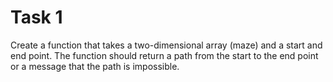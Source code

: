 # Task 1

Create a function that takes a two-dimensional array (maze) and a start and end point.
The function should return a path from the start to the end point or a message that
the path is impossible.
